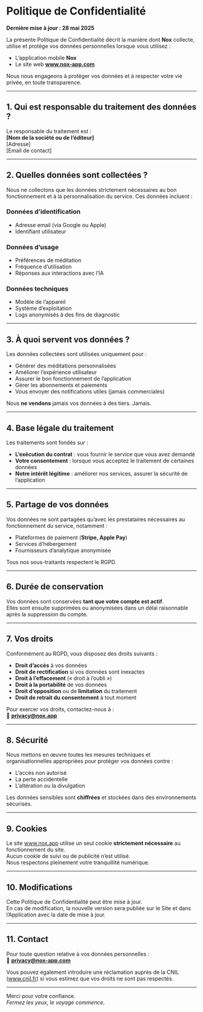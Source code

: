 # Politique de Confidentialité

**Dernière mise à jour : 28 mai 2025**

La présente Politique de Confidentialité décrit la manière dont **Nox** collecte, utilise et protège vos données personnelles lorsque vous utilisez :

- L’application mobile **Nox**
- Le site web **www.nox-app.com**

Nous nous engageons à protéger vos données et à respecter votre vie privée, en toute transparence.

---

## 1. Qui est responsable du traitement des données ?

Le responsable du traitement est :  
**[Nom de la société ou de l’éditeur]**  
[Adresse]  
[Email de contact]

---

## 2. Quelles données sont collectées ?

Nous ne collectons que les données strictement nécessaires au bon fonctionnement et à la personnalisation du service. Ces données incluent :

### Données d’identification
- Adresse email (via Google ou Apple)
- Identifiant utilisateur

### Données d’usage
- Préférences de méditation
- Fréquence d’utilisation
- Réponses aux interactions avec l’IA

### Données techniques
- Modèle de l’appareil
- Système d’exploitation
- Logs anonymisés à des fins de diagnostic

---

## 3. À quoi servent vos données ?

Les données collectées sont utilisées uniquement pour :

- Générer des méditations personnalisées
- Améliorer l’expérience utilisateur
- Assurer le bon fonctionnement de l’application
- Gérer les abonnements et paiements
- Vous envoyer des notifications utiles (jamais commerciales)

Nous **ne vendons** jamais vos données à des tiers. Jamais.

---

## 4. Base légale du traitement

Les traitements sont fondés sur :

- **L’exécution du contrat** : vous fournir le service que vous avez demandé
- **Votre consentement** : lorsque vous acceptez le traitement de certaines données
- **Notre intérêt légitime** : améliorer nos services, assurer la sécurité de l’application

---

## 5. Partage de vos données

Vos données ne sont partagées qu’avec les prestataires nécessaires au fonctionnement du service, notamment :

- Plateformes de paiement (**Stripe, Apple Pay**)
- Services d’hébergement
- Fournisseurs d’analytique anonymisée

Tous nos sous-traitants respectent le RGPD.

---

## 6. Durée de conservation

Vos données sont conservées **tant que votre compte est actif**.  
Elles sont ensuite supprimées ou anonymisées dans un délai raisonnable après la suppression du compte.

---

## 7. Vos droits

Conformément au RGPD, vous disposez des droits suivants :

- **Droit d’accès** à vos données
- **Droit de rectification** si vos données sont inexactes
- **Droit à l’effacement** (« droit à l’oubli »)
- **Droit à la portabilité** de vos données
- **Droit d’opposition** ou de **limitation** du traitement
- **Droit de retrait du consentement** à tout moment

Pour exercer vos droits, contactez-nous à :  
📧 **privacy@nox.app**

---

## 8. Sécurité

Nous mettons en œuvre toutes les mesures techniques et organisationnelles appropriées pour protéger vos données contre :

- L’accès non autorisé
- La perte accidentelle
- L’altération ou la divulgation

Les données sensibles sont **chiffrées** et stockées dans des environnements sécurisés.

---

## 9. Cookies

Le site www.nox.app utilise un seul cookie **strictement nécessaire** au fonctionnement du site.  
Aucun cookie de suivi ou de publicité n’est utilisé.  
Nous respectons pleinement votre tranquillité numérique.

---

## 10. Modifications

Cette Politique de Confidentialité peut être mise à jour.  
En cas de modification, la nouvelle version sera publiée sur le Site et dans l’Application avec la date de mise à jour.

---

## 11. Contact

Pour toute question relative à vos données personnelles :  
📧 **privacy@nox-app.com**

Vous pouvez également introduire une réclamation auprès de la CNIL (www.cnil.fr) si vous estimez que vos droits ne sont pas respectés.

---

Merci pour votre confiance.  
*Fermez les yeux, le voyage commence.*
